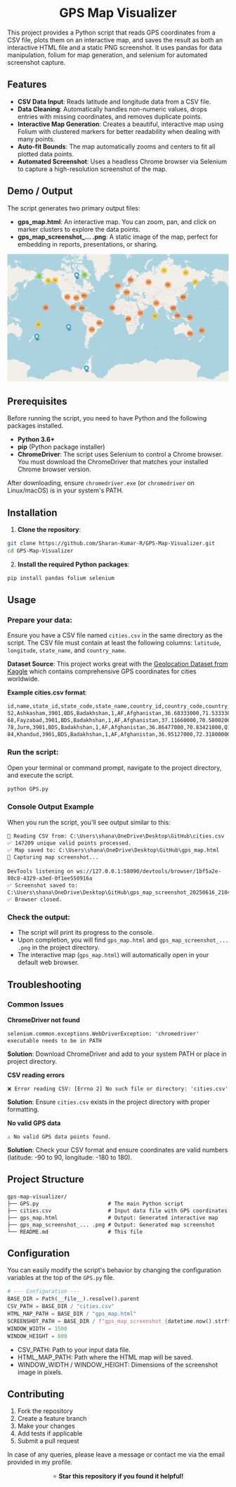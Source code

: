 
<h1 align="center">GPS Map Visualizer</h1>

This project provides a Python script that reads GPS coordinates from a CSV file, plots them on an interactive map, and saves the result as both an interactive HTML file and a static PNG screenshot. It uses pandas for data manipulation, folium for map generation, and selenium for automated screenshot capture.

## Features

- **CSV Data Input**: Reads latitude and longitude data from a CSV file.
- **Data Cleaning**: Automatically handles non-numeric values, drops entries with missing coordinates, and removes duplicate points.
- **Interactive Map Generation**: Creates a beautiful, interactive map using Folium with clustered markers for better readability when dealing with many points.
- **Auto-fit Bounds**: The map automatically zooms and centers to fit all plotted data points.
- **Automated Screenshot**: Uses a headless Chrome browser via Selenium to capture a high-resolution screenshot of the map.

## Demo / Output

The script generates two primary output files:

- **gps_map.html**: An interactive map. You can zoom, pan, and click on marker clusters to explore the data points.
- **gps_map_screenshot_... .png**: A static image of the map, perfect for embedding in reports, presentations, or sharing.

![alt text](https://github.com/Sharan-Kumar-R/GPS-Map-Visualizer/blob/main/Map_Plotted.png)

## Prerequisites

Before running the script, you need to have Python and the following packages installed.

- **Python 3.6+**
- **pip** (Python package installer)
- **ChromeDriver**: The script uses Selenium to control a Chrome browser. You must download the ChromeDriver that matches your installed Chrome browser version. 

After downloading, ensure `chromedriver.exe` (or `chromedriver` on Linux/macOS) is in your system's PATH.

## Installation

1. **Clone the repository**:
```bash
git clone https://github.com/Sharan-Kumar-R/GPS-Map-Visualizer.git
cd GPS-Map-Visualizer
```

2. **Install the required Python packages**:
```bash
pip install pandas folium selenium
```

## Usage

### Prepare your data:
Ensure you have a CSV file named `cities.csv` in the same directory as the script.
The CSV file must contain at least the following columns: `latitude`, `longitude`, `state_name`, and `country_name`.

**Dataset Source**: This project works great with the [Geolocation Dataset from Kaggle](https://www.kaggle.com/datasets/liewyousheng/geolocation?resource=download) which contains comprehensive GPS coordinates for cities worldwide.

**Example cities.csv format**:
```csv
id,name,state_id,state_code,state_name,country_id,country_code,country_name,latitude,longitude,wikiDataId
52,Ashkasham,3901,BDS,Badakhshan,1,AF,Afghanistan,36.68333000,71.53333000,Q4805192
68,Fayzabad,3901,BDS,Badakhshan,1,AF,Afghanistan,37.11660000,70.58002000,Q156558
78,Jurm,3901,BDS,Badakhshan,1,AF,Afghanistan,36.86477000,70.83421000,Q10308323
84,Khandud,3901,BDS,Badakhshan,1,AF,Afghanistan,36.95127000,72.31800000,Q3290334
```

### Run the script:
Open your terminal or command prompt, navigate to the project directory, and execute the script.

```bash
python GPS.py
```

### Console Output Example
When you run the script, you'll see output similar to this:

```
📂 Reading CSV from: C:\Users\shana\OneDrive\Desktop\GitHub\cities.csv
✅ 147209 unique valid points processed.
✅ Map saved to: C:\Users\shana\OneDrive\Desktop\GitHub\gps_map.html
📸 Capturing map screenshot...

DevTools listening on ws://127.0.0.1:58090/devtools/browser/1bf5a2e-80c8-4329-a3ed-0f1ee550916a
✅ Screenshot saved to: C:\Users\shana\OneDrive\Desktop\GitHub\gps_map_screenshot_20250616_210420.png
✅ Browser closed.
```

### Check the output:
- The script will print its progress to the console.
- Upon completion, you will find `gps_map.html` and `gps_map_screenshot_... .png` in the project directory.
- The interactive map (`gps_map.html`) will automatically open in your default web browser.

## Troubleshooting

### Common Issues

**ChromeDriver not found**
```
selenium.common.exceptions.WebDriverException: 'chromedriver' executable needs to be in PATH
```
**Solution**: Download ChromeDriver and add to your system PATH or place in project directory.

**CSV reading errors**
```
❌ Error reading CSV: [Errno 2] No such file or directory: 'cities.csv'
```
**Solution**: Ensure `cities.csv` exists in the project directory with proper formatting.

**No valid GPS data**
```
⚠ No valid GPS data points found.
```
**Solution**: Check your CSV format and ensure coordinates are valid numbers (latitude: -90 to 90, longitude: -180 to 180).

## Project Structure

```
gps-map-visualizer/
├── GPS.py                      # The main Python script
├── cities.csv                  # Input data file with GPS coordinates
├── gps_map.html                # Output: Generated interactive map
├── gps_map_screenshot_... .png # Output: Generated map screenshot
└── README.md                   # This file
```
## Configuration

You can easily modify the script's behavior by changing the configuration variables at the top of the `GPS.py` file.

```python
# --- Configuration ---
BASE_DIR = Path(__file__).resolve().parent
CSV_PATH = BASE_DIR / "cities.csv"
HTML_MAP_PATH = BASE_DIR / "gps_map.html"
SCREENSHOT_PATH = BASE_DIR / f"gps_map_screenshot_{datetime.now().strftime('%Y%m%d_%H%M%S')}.png"
WINDOW_WIDTH = 1500
WINDOW_HEIGHT = 800
```

- CSV_PATH: Path to your input data file.
- HTML_MAP_PATH: Path where the HTML map will be saved.
- WINDOW_WIDTH / WINDOW_HEIGHT: Dimensions of the screenshot image in pixels.

## Contributing

1. Fork the repository
2. Create a feature branch
3. Make your changes
4. Add tests if applicable
5. Submit a pull request

In case of any queries, please leave a message or contact me via the email provided in my profile.

<p align="center">
⭐ <strong>Star this repository if you found it helpful!</strong>
</p>
